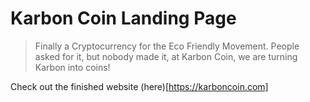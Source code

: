 # Karbon Coin Landing Page
 
> Finally a Cryptocurrency for the Eco Friendly Movement. People asked for it, but nobody made it, at Karbon Coin, we are turning Karbon into coins!

Check out the finished website (here)[https://karboncoin.com] 
